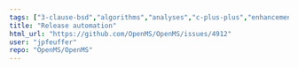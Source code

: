 ```yaml
---
tags: ["3-clause-bsd","algorithms","analyses","c-plus-plus","enhancement","first-timers-only","hacktoberfest","linux","macos","mass-spectrometry","metabolomics","ms-data","openms","proteomics","task","windows"]
title: "Release automation"
html_url: "https://github.com/OpenMS/OpenMS/issues/4912"
user: "jpfeuffer"
repo: "OpenMS/OpenMS"
---
```


